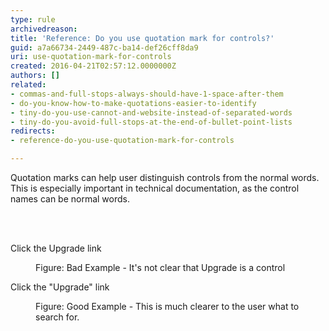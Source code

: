 ```yaml
---
type: rule
archivedreason: 
title: 'Reference: Do you use quotation mark for controls?'
guid: a7a66734-2449-487c-ba14-def26cff8da9
uri: use-quotation-mark-for-controls
created: 2016-04-21T02:57:12.0000000Z
authors: []
related:
- commas-and-full-stops-always-should-have-1-space-after-them
- do-you-know-how-to-make-quotations-easier-to-identify
- tiny-do-you-use-cannot-and-website-instead-of-separated-words
- tiny-do-you-avoid-full-stops-at-the-end-of-bullet-point-lists
redirects:
- reference-do-you-use-quotation-mark-for-controls

---
```



<p>​Quotation marks can help user distinguish controls from the normal words. This is especially important in technical documentation, as the control names can be normal words.</p>
<br><excerpt class='endintro'></excerpt><br>
<p class="ssw15-rteElement-GreyBox">​Click the Upgrade link</p><dd class="ssw15-rteElement-FigureBad">Figure&#58; Bad Example - It's not clear that Upgrade is a control</dd><p class="ssw15-rteElement-GreyBox">Click the &quot;Upgrade&quot; link</p><dd class="ssw15-rteElement-FigureGood">Figure&#58; Good Example - This is much clearer to the user what to search for.</dd>


